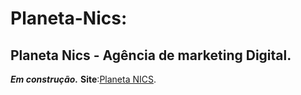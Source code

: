 # **Planeta-Nics:**
## Planeta Nics - Agência de marketing Digital.
***Em construção.***
**Site**:[Planeta NICS](https://alanmachadodealmeida.github.io/Planeta-Nics/). 

